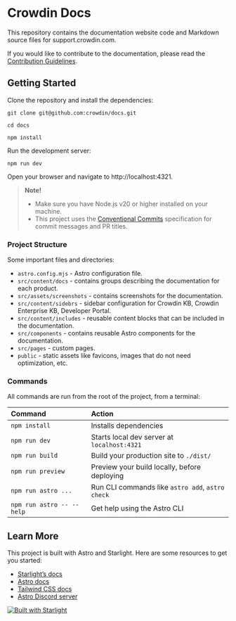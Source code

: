 # Crowdin Docs

This repository contains the documentation website code and Markdown source files for support.crowdin.com.

If you would like to contribute to the documentation, please read the [Contribution Guidelines](CONTRIBUTING.md).

## Getting Started

Clone the repository and install the dependencies:

```console
git clone git@github.com:crowdin/docs.git

cd docs

npm install
```

Run the development server:

```console
npm run dev
```

Open your browser and navigate to http://localhost:4321.

> **Note!**
> - Make sure you have Node.js v20 or higher installed on your machine.
> - This project uses the [Conventional Commits](https://www.conventionalcommits.org/en/v1.0.0/) specification for commit messages and PR titles.

### Project Structure

Some important files and directories:

- `astro.config.mjs` - Astro configuration file.
- `src/content/docs` - contains groups describing the documentation for each product.
- `src/assets/screenshots` - contains screenshots for the documentation.
- `src/content/sidebrs` - sidebar configuration for Crowdin KB, Crowdin Enterprise KB, Developer Portal.
- `src/content/includes` - reusable content blocks that can be included in the documentation.
- `src/components` - contains reusable Astro components for the documentation.
- `src/pages` - custom pages.
- `public` - static assets like favicons, images that do not need optimization, etc.

### Commands

All commands are run from the root of the project, from a terminal:

| Command                   | Action                                           |
|:--------------------------|:-------------------------------------------------|
| `npm install`             | Installs dependencies                            |
| `npm run dev`             | Starts local dev server at `localhost:4321`      |
| `npm run build`           | Build your production site to `./dist/`          |
| `npm run preview`         | Preview your build locally, before deploying     |
| `npm run astro ...`       | Run CLI commands like `astro add`, `astro check` |
| `npm run astro -- --help` | Get help using the Astro CLI                     |

## Learn More

This project is built with Astro and Starlight. Here are some resources to get you started:

- [Starlight’s docs](https://starlight.astro.build/)
- [Astro docs](https://docs.astro.build)
- [Tailwind CSS docs](https://tailwindcss.com/)
- [Astro Discord server](https://astro.build/chat)

[![Built with Starlight](https://astro.badg.es/v2/built-with-starlight/tiny.svg)](https://starlight.astro.build)

